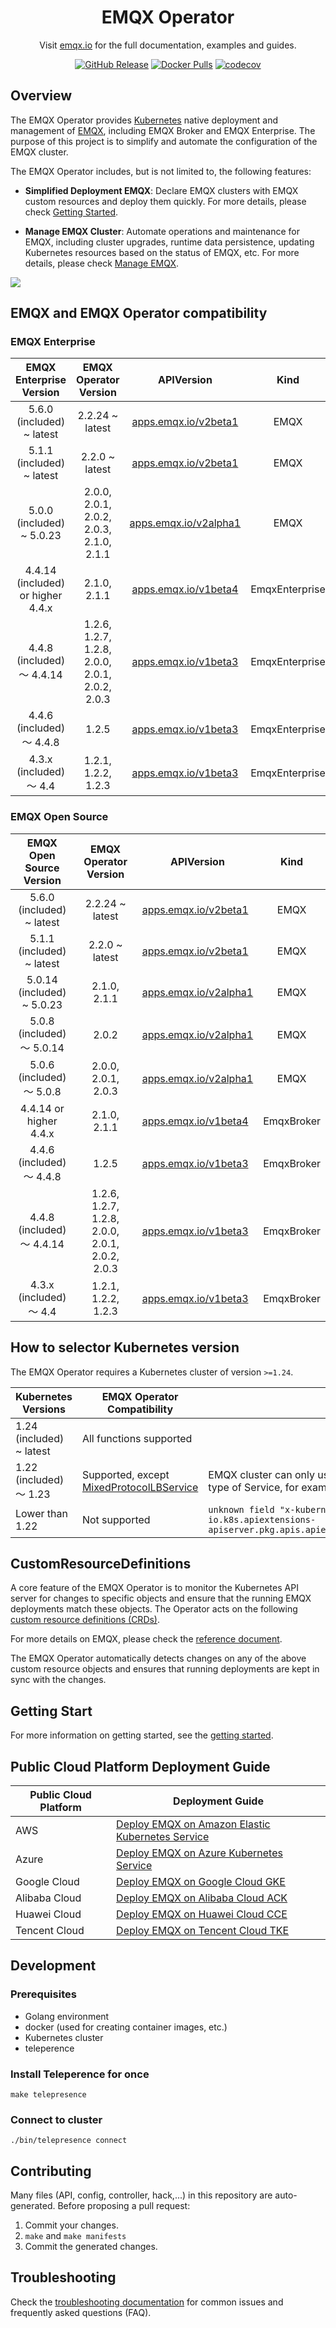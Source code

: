 <h1 align="center" style="border-bottom: none">
    EMQX Operator
</h1>

<p align="center">Visit <a href="//www.emqx.com/en/emqx-kubernetes-operator" target="_blank">emqx.io</a> for the full documentation, examples and guides.</p>

<div align="center">

[![GitHub Release](https://img.shields.io/github/release/emqx/emqx-operator?color=brightgreen)](https://github.com/emqx/emqx-operator/releases)
[![Docker Pulls](https://img.shields.io/docker/pulls/emqx/emqx-operator-controller)](https://hub.docker.com/r/emqx/emqx-operator-controller)
[![codecov](https://codecov.io/gh/emqx/emqx-operator/branch/main/graph/badge.svg?token=RNMH7K52JZ)](https://codecov.io/gh/emqx/emqx-operator)

</div>

## Overview

The EMQX Operator provides [Kubernetes](https://kubernetes.io/) native deployment and management of [EMQX](https://www.emqx.io/), including EMQX Broker and EMQX Enterprise. The purpose of this project is to simplify and automate the configuration of the EMQX cluster.

The EMQX Operator includes, but is not limited to, the following features:

* **Simplified Deployment EMQX**: Declare EMQX clusters with EMQX custom resources and deploy them quickly. For more details, please check [Getting Started](./docs/en_US/getting-started/getting-started.md).

* **Manage EMQX Cluster**: Automate operations and maintenance for EMQX, including cluster upgrades, runtime data persistence, updating Kubernetes resources based on the status of EMQX, etc. For more details, please check [Manage EMQX](./docs/en_US/tasks/overview.md).

![](.docs/../docs/en_US/introduction/assets/architecture.png)

## EMQX and EMQX Operator compatibility

### EMQX Enterprise

|  EMQX Enterprise Version   |              EMQX Operator Version              |                          APIVersion                          |      Kind      |
| :------------------------: | :---------------------------------------------: | :----------------------------------------------------------: | :------------: |
| 5.6.0 (included) ~ latest | 2.2.24 ~ latest | [apps.emqx.io/v2beta1](./docs/en_US/reference/v2beta1-reference.md) | EMQX |
| 5.1.1 (included) ~ latest      |    2.2.0 ~ latest                      | [apps.emqx.io/v2beta1](./docs/en_US/reference/v2beta1-reference.md) |      EMQX      |
| 5.0.0 (included) ~ 5.0.23        |    2.0.0, 2.0.1, 2.0.2, 2.0.3, 2.1.0, 2.1.1     | [apps.emqx.io/v2alpha1](./docs/en_US/reference/v2alpha1-reference.md) |      EMQX      |
| 4.4.14 (included) or higher 4.4.x   |                  2.1.0, 2.1.1                   | [apps.emqx.io/v1beta4](./docs/en_US/reference/v1beta4-reference.md) | EmqxEnterprise |
| 4.4.8 (included) ～ 4.4.14 | 1.2.6, 1.2.7, 1.2.8, 2.0.0, 2.0.1, 2.0.2, 2.0.3 | [apps.emqx.io/v1beta3](./docs/en_US/reference/v1beta3-reference.md) | EmqxEnterprise |
| 4.4.6 (included) ～ 4.4.8  |                      1.2.5                      | [apps.emqx.io/v1beta3](./docs/en_US/reference/v1beta3-reference.md) | EmqxEnterprise |
|  4.3.x (included) ～ 4.4   |               1.2.1, 1.2.2, 1.2.3               | [apps.emqx.io/v1beta3](./docs/en_US/reference/v1beta3-reference.md) | EmqxEnterprise |

### EMQX Open Source

|      EMQX Open Source Version      |     EMQX Operator Version                            |     APIVersion    |    Kind    |
|:----------------------:|:-----------------:|-------------------|:-----------------:|
| 5.6.0 (included) ~ latest | 2.2.24 ~ latest | [apps.emqx.io/v2beta1](./docs/en_US/reference/v2beta1-reference.md) | EMQX |
| 5.1.1 (included) ~ latest  |                 2.2.0 ~ latest                  | [apps.emqx.io/v2beta1](./docs/en_US/reference/v2beta1-reference.md) |    EMQX    |
| 5.0.14 (included)  ~ 5.0.23 | 2.1.0, 2.1.1                                                | [apps.emqx.io/v2alpha1](./docs/en_US/reference/v2alpha1-reference.md)         | EMQX     |
| 5.0.8 (included) ～  5.0.14 | 2.0.2                                            |  [apps.emqx.io/v2alpha1](./docs/en_US/reference/v2alpha1-reference.md)         |  EMQX     |
| 5.0.6 (included) ～ 5.0.8 | 2.0.0, 2.0.1, 2.0.3                                |  [apps.emqx.io/v2alpha1](./docs/en_US/reference/v2alpha1-reference.md)         |  EMQX     |
| 4.4.14 or higher 4.4.x | 2.1.0, 2.1.1                                                 |  [apps.emqx.io/v1beta4](./docs/en_US/reference/v1beta4-reference.md)          | EmqxBroker |
| 4.4.6 (included) ～ 4.4.8 | 1.2.5                                                 | [apps.emqx.io/v1beta3](./docs/en_US/reference/v1beta3-reference.md)          | EmqxBroker |
| 4.4.8 (included) ～ 4.4.14 | 1.2.6, 1.2.7, 1.2.8, 2.0.0, 2.0.1, 2.0.2, 2.0.3   |  [apps.emqx.io/v1beta3](./docs/en_US/reference/v1beta3-reference.md)          | EmqxBroker |
| 4.3.x (included) ～ 4.4 | 1.2.1, 1.2.2, 1.2.3                                 |  [apps.emqx.io/v1beta3](./docs/en_US/reference/v1beta3-reference.md)          |  EmqxBroker  |

## How to selector Kubernetes version

The EMQX Operator requires a Kubernetes cluster of version `>=1.24`.

| Kubernetes Versions     | EMQX Operator Compatibility                                  | Notes                                                        |
| ----------------------- | ------------------------------------------------------------ | ------------------------------------------------------------ |
| 1.24 (included) ~ latest | All functions supported                                      |  |
| 1.22 (included) ～ 1.23 | Supported, except [MixedProtocolLBService](https://kubernetes.io/docs/reference/command-line-tools-reference/feature-gates/) | EMQX cluster can only use one protocol in `LoadBalancer` type of Service, for example TCP or UDP. |
| Lower than 1.22       | Not supported                                                | `unknown field "x-kubernetes-validations" in io.k8s.apiextensions-apiserver.pkg.apis.apiextensions.v1.JSONSchemaProps]` |

## CustomResourceDefinitions

A core feature of the EMQX Operator is to monitor the Kubernetes API server for changes to specific objects and ensure that the running EMQX deployments match these objects.
The Operator acts on the following [custom resource definitions (CRDs)](https://kubernetes.io/docs/tasks/access-kubernetes-api/extend-api-custom-resource-definitions/).

For more details on EMQX, please check the [reference document](https://github.com/emqx/emqx-operator/blob/main/docs/en_US/reference/v2alpha1-reference.md).

The EMQX Operator automatically detects changes on any of the above custom resource objects and ensures that running deployments are kept in sync with the changes.

## Getting Start

For more information on getting started, see the [getting started](docs/en_US/getting-started/getting-started.md).

## Public Cloud Platform Deployment Guide

|  Public Cloud Platform   | Deployment Guide                                         |
|--------------------------|----------------------------------------------------------|
|    AWS                   | [Deploy EMQX on Amazon Elastic Kubernetes Service](docs/en_US/deployment/on-aws-eks.md)       |
|    Azure                 | [Deploy EMQX on Azure Kubernetes Service](docs/en_US/deployment/on-azure-aks.md)       |
|    Google Cloud          | [Deploy EMQX on Google Cloud GKE](docs/en_US/deployment/on-gcp-gke.md)       |
|    Alibaba Cloud         | [Deploy EMQX on Alibaba Cloud ACK](docs/zh_CN/deployment/on-alibaba-cloud.md)    |
|    Huawei Cloud          | [Deploy EMQX on Huawei Cloud CCE](docs/zh_CN/deployment/on-huawei-cloud.md)           |
|    Tencent Cloud         | [Deploy EMQX on Tencent Cloud TKE](docs/zh_CN/deployment/on-tencent-cloud.md)   |


## Development

### Prerequisites

- Golang environment
- docker (used for creating container images, etc.)
- Kubernetes cluster
- teleperence

### Install Teleperence for once
```shell
make telepresence
```

### Connect to cluster
```shell
./bin/telepresence connect
```

## Contributing
Many files (API, config, controller, hack,...) in this repository are auto-generated.
Before proposing a pull request:

1. Commit your changes.
2. `make` and `make manifests`
3. Commit the generated changes.

## Troubleshooting
Check the [troubleshooting documentation](docs/en_US/faq/faq.md) for common issues and frequently asked questions (FAQ).
